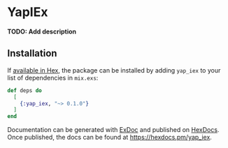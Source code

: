 # YapIEx

**TODO: Add description**

## Installation

If [available in Hex](https://hex.pm/docs/publish), the package can be installed
by adding `yap_iex` to your list of dependencies in `mix.exs`:

```elixir
def deps do
  [
    {:yap_iex, "~> 0.1.0"}
  ]
end
```

Documentation can be generated with [ExDoc](https://github.com/elixir-lang/ex_doc)
and published on [HexDocs](https://hexdocs.pm). Once published, the docs can
be found at <https://hexdocs.pm/yap_iex>.

